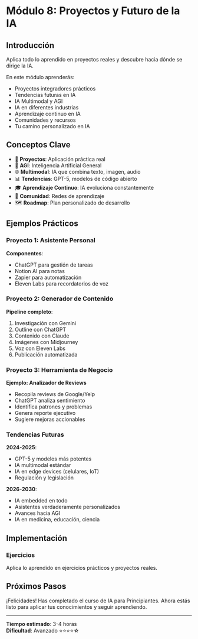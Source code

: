 # Módulo 8: Proyectos y Futuro de la IA

## Introducción

Aplica todo lo aprendido en proyectos reales y descubre hacia dónde se dirige la IA.

En este módulo aprenderás:

- Proyectos integradores prácticos
- Tendencias futuras en IA
- IA Multimodal y AGI
- IA en diferentes industrias
- Aprendizaje continuo en IA
- Comunidades y recursos
- Tu camino personalizado en IA

## Conceptos Clave

- 🚀 **Proyectos**: Aplicación práctica real
- 🔮 **AGI**: Inteligencia Artificial General
- 🌐 **Multimodal**: IA que combina texto, imagen, audio
- 📊 **Tendencias**: GPT-5, modelos de código abierto
- 🎓 **Aprendizaje Continuo**: IA evoluciona constantemente
- 👥 **Comunidad**: Redes de aprendizaje
- 🗺️ **Roadmap**: Plan personalizado de desarrollo

## Ejemplos Prácticos

### Proyecto 1: Asistente Personal
**Componentes**:
- ChatGPT para gestión de tareas
- Notion AI para notas
- Zapier para automatización
- Eleven Labs para recordatorios de voz

### Proyecto 2: Generador de Contenido
**Pipeline completo**:
1. Investigación con Gemini
2. Outline con ChatGPT
3. Contenido con Claude
4. Imágenes con Midjourney
5. Voz con Eleven Labs
6. Publicación automatizada

### Proyecto 3: Herramienta de Negocio
**Ejemplo: Analizador de Reviews**
- Recopila reviews de Google/Yelp
- ChatGPT analiza sentimiento
- Identifica patrones y problemas
- Genera reporte ejecutivo
- Sugiere mejoras accionables

### Tendencias Futuras

**2024-2025**:
- GPT-5 y modelos más potentes
- IA multimodal estándar
- IA en edge devices (celulares, IoT)
- Regulación y legislación

**2026-2030**:
- IA embedded en todo
- Asistentes verdaderamente personalizados
- Avances hacia AGI
- IA en medicina, educación, ciencia

## Implementación

### Ejercicios

Aplica lo aprendido en ejercicios prácticos y proyectos reales.

## Próximos Pasos

¡Felicidades! Has completado el curso de IA para Principiantes. Ahora estás listo para aplicar tus conocimientos y seguir aprendiendo.

---

**Tiempo estimado**: 3-4 horas  
**Dificultad**: Avanzado ⭐⭐⭐⭐☆
